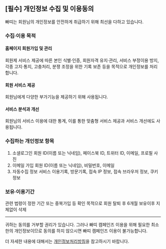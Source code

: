 <!-- # 개인정보 수집 및 이용동의 -->

## [필수] 개인정보 수집 및 이용동의

빠띠는 회원님의 개인정보를 안전하게 취급하기 위해 최선을 다하고 있습니다.

### 수집∙이용 목적

#### 홈페이지 회원가입 및 관리

회원제 서비스 제공에 따른 본인 식별·인증, 회원자격 유지·관리, 서비스 부정이용 방지, 각종 고지·통지, 고충처리, 분쟁 조정을 위한 기록 보존 등을 목적으로 개인정보를 처리합니다.

#### 회원 서비스 제공

회원님에게 다양한 부가기능을 제공하기 위해 사용됩니다.

#### 서비스 분석과 개선

회원님의 서비스 이용에 대한 통계, 이를 통한 맞춤형 서비스 제공과 서비스 개선에도 사용됩니다.

### 수집하는 개인정보 항목

1. 소셜로그인 회원
   ID(이름 또는 닉네임), 페이스북 ID, 트위터 ID, 이메일, 프로필 사진
2. 이메일 가입 회원
   ID(이름 또는 닉네임), 비밀번호, 이메일
3. 자동수집 정보
   서비스 이용기록, 방문기록, 접속 IP 정보, 접속 브라우저 정보, 쿠키 정보

### 보유∙이용기간

관련 법령이 정한 기간 또는 중복가입 등 확인 목적으로 회원 탈퇴 후 6개월 보유이후 지체없이 삭제

---

귀하는 동의를 거부할 권리가 있습니다. 그러나 빠띠 캠페인즈 이용을 위해 필요한 최소한의 개인정보이므로 동의를 하지 않으시면 빠띠 캠페인즈 이용이 불가능합니다.

더 자세한 내용에 대해서는 [개인정보처리방침](/privacy)을 참고하시기 바랍니다.
